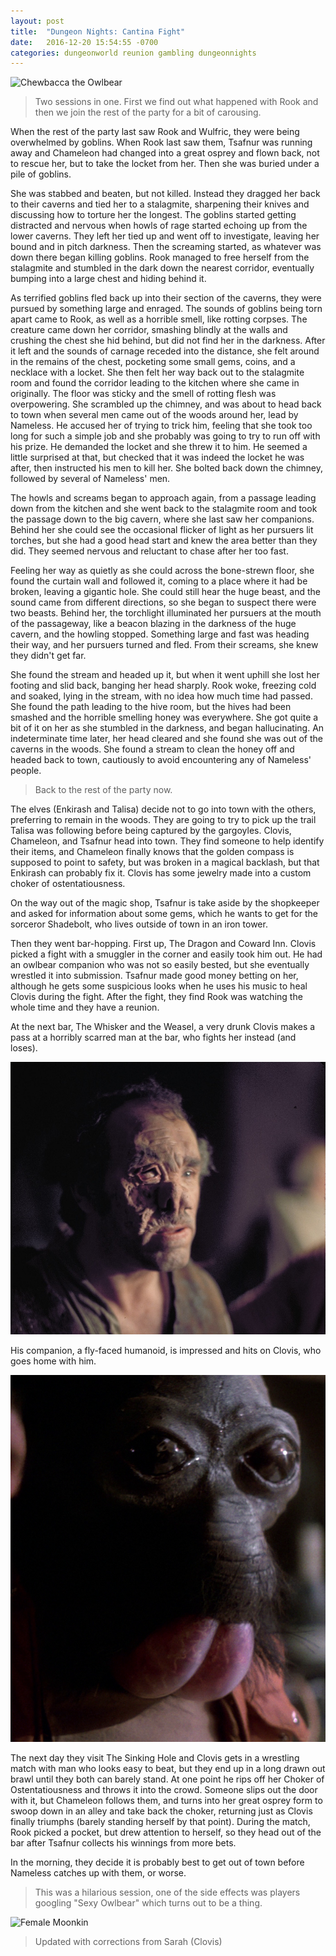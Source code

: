 ```yaml
---
layout: post
title:  "Dungeon Nights: Cantina Fight"
date:   2016-12-20 15:54:55 -0700
categories: dungeonworld reunion gambling dungeonnights
---
```

![Chewbacca the Owlbear](http://vignette2.wikia.nocookie.net/gems-of-war/images/b/bc/Troop_Owlbear.png/revision/latest?cb=20160128205026)

> Two sessions in one. First we find out what happened with Rook and then we
> join the rest of the party for a bit of carousing.

When the rest of the party last saw Rook and Wulfric, they were being overwhelmed by goblins.
When Rook last saw them, Tsafnur was running away and Chameleon had changed into a great
osprey and flown back, not to rescue her, but to take the locket from her. Then she was
buried under a pile of goblins.

She was stabbed and beaten, but not killed. Instead they dragged her back to their caverns
and tied her to a stalagmite, sharpening their knives and discussing how to torture her
the longest. The goblins started getting distracted and nervous when howls of rage started
echoing up from the lower caverns. They left her tied up and went off to investigate,
leaving her bound and in pitch darkness. Then the screaming started, as whatever was
down there began killing goblins. Rook managed to free herself from the stalagmite and
stumbled in the dark down the nearest corridor, eventually bumping into a large chest and
hiding behind it.

As terrified goblins fled back up into their section of the caverns, they were pursued
by something large and enraged. The sounds of goblins being torn apart came to Rook,
as well as a horrible smell, like rotting corpses. The creature came down her corridor,
smashing blindly at the walls and crushing the chest she hid behind, but did not find her
in the darkness. After it left and the sounds of carnage receded into the distance, she
felt around in the remains of the chest, pocketing some small gems, coins, and a necklace
with a locket. She then felt her way back out to the stalagmite room and found the corridor
leading to the kitchen where she came in originally. The floor was sticky and the smell
of rotting flesh was overpowering. She scrambled up the chimney, and was about to head
back to town when several men came out of the woods around her, lead by Nameless. He
accused her of trying to trick him, feeling that she took too long for such a simple job
and she probably was going to try to run off with his prize. He demanded the locket and
she threw it to him. He seemed a little surprised at that, but checked that it was indeed
the locket he was after, then instructed his men to kill her. She bolted back down the
chimney, followed by several of Nameless' men.

The howls and screams began to approach again, from a
passage leading down from the kitchen and she went back to the stalagmite room and took the
passage down to the big cavern, where she last saw her companions. Behind her she could
see the occasional flicker of light as her pursuers lit torches, but she had a good
head start and knew the area better than they did. They seemed nervous and reluctant to
chase after her too fast.

Feeling her way as quietly as she could across the bone-strewn floor, she found the curtain wall
and followed it, coming to a place where it had be broken, leaving a gigantic hole. She
could still hear the huge beast, and the sound came from different
directions, so she began to suspect there were two beasts. Behind her, the torchlight
illuminated her pursuers at the mouth of the passageway, like a beacon blazing in
the darkness of the huge cavern, and the howling stopped. Something large and fast was heading
their way, and her pursuers turned and fled. From their screams, she knew they didn't get far.

She found the stream and headed up it, but when it went uphill she lost her footing and slid back,
banging her head sharply. Rook
woke, freezing cold and soaked, lying in the stream, with no idea how much time had passed. She
found the path leading to the hive room, but the hives had been smashed and the horrible
smelling honey was everywhere. She got quite a bit of it on her as she stumbled in the darkness,
and began hallucinating. An indeterminate time later, her head cleared and she found she was
out of the caverns in the woods. She found a stream to clean the honey off and headed
back to town, cautiously to avoid encountering any of Nameless' people.

> Back to the rest of the party now.

The elves (Enkirash and Talisa) decide not to go into town with the others, preferring to
remain in the woods. They are going to try to pick up the trail Talisa was following before
being captured by the gargoyles. Clovis, Chameleon, and Tsafnur head into town. They find
someone to help identify their items, and Chameleon finally knows that the golden compass is
supposed to point to safety, but was broken in a magical backlash, but that Enkirash can
probably fix it. Clovis has some jewelry made into a custom choker of ostentatiousness.

On the way out of the magic shop, Tsafnur is take aside by the shopkeeper and asked
for information about some gems, which he wants to get for the sorceror Shadebolt, who
lives outside of town in an iron tower.

Then they went bar-hopping. First up, The Dragon and Coward Inn. Clovis picked a fight with
a smuggler in the corner and easily took him out. He had an owlbear companion who was not
so easily bested, but she eventually wrestled it into submission. Tsafnur made good money
betting on her, although he gets some suspicious looks when he uses his music to heal Clovis during the fight.
After the fight, they find Rook was watching the whole time and they have
a reunion.

At the next bar, The Whisker and the Weasel, a very drunk Clovis makes a pass at a
horribly scarred man at the bar, who fights her instead (and loses).

![Evazan](/images/Evazan.jpg)

His companion, a fly-faced humanoid, is impressed and hits on Clovis, who goes home with him.

![Pondababa](/images/Pondababa.png)

The next day they visit The Sinking Hole and Clovis gets in a wrestling match with man
who looks easy to beat, but they end up in a long drawn out brawl until they both can
barely stand. At one point he rips off her Choker of Ostentatiousness and throws it
into the crowd. Someone slips out the door with it, but Chameleon follows them, and turns
into her great osprey form to swoop down in an alley and take back the choker, returning
just as Clovis finally triumphs (barely standing herself by that point). During the match, Rook picked a pocket, but drew attention
to herself, so they head out of the bar after Tsafnur collects his winnings from more bets.

In the morning, they decide it is probably best to get out of town before Nameless
catches up with them, or worse.

> This was a hilarious session, one of the side effects was players googling "Sexy Owlbear"
> which turns out to be a thing.

![Female Moonkin](http://orig01.deviantart.net/b5b9/f/2010/240/8/b/female_boomkin_by_karnokoto-d2xielj.jpg)

> Updated with corrections from Sarah (Clovis)
